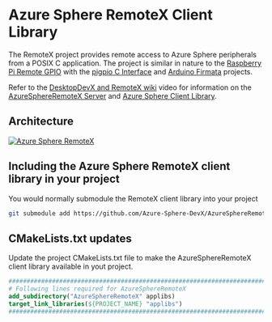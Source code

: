 # Azure Sphere RemoteX Client Library

The RemoteX project provides remote access to Azure Sphere peripherals from a POSIX C application. The project is similar in nature to the [Raspberry Pi Remote GPIO](https://gpiozero.readthedocs.io/en/stable/remote_gpio.html) with the [pigpio C Interface](http://abyz.me.uk/rpi/pigpio/cif.html) and [Arduino Firmata](https://docs.arduino.cc/hacking/software/FirmataLibrary) projects. 

Refer to the [DesktopDevX and RemoteX wiki](https://github.com/Azure-Sphere-DevX/DesktopDevX.Examples/wiki) video for information on the [AzureSphereRemoteX Server](https://github.com/Azure-Sphere-DevX/AzureSphereRemoteX.Server) and [Azure Sphere Client Library](https://github.com/Azure-Sphere-DevX/AzureSphereRemoteX.Client).

## Architecture

[![ Azure Sphere RemoteX](https://github.com/Azure-Sphere-DevX/DesktopDevX.Examples/wiki/media/AzureSphereRemoteX.png)](https://youtu.be/jWPutk1xNt8)

## Including the Azure Sphere RemoteX client library in your project

You would normally submodule the RemoteX client library into your project

```bash
git submodule add https://github.com/Azure-Sphere-DevX/AzureSphereRemoteX.Client.git AzureSphereRemoteX
```

## CMakeLists.txt updates

Update the project CMakeLists.txt file to make the AzureSphereRemoteX client library available in yout project.

```cmake
################################################################################
# Following lines required for AzureSphereRemoteX
add_subdirectory("AzureSphereRemoteX" applibs)
target_link_libraries(${PROJECT_NAME} "applibs")
################################################################################
```
